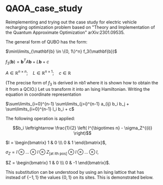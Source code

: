 # QAOA_case_study
Reimplementing and trying out the case study for electric vehicle recharging optimization problem based on "Theory and Implementation of the
Quantum Approximate Optimization" arXiv:2301.09535.

The general form of QUBO has the form:

$\min\limits_{\mathbf{b} \in \{0, 1\}^n} f_3(\mathbf{b})$

$f_3( \mathbf{b}) = \mathbf{b}^T A \mathbf{b}+ L \mathbf{b} + c$

$A \in \mathbb{R}^{n \times n}; \quad L \in \mathbb{R}^{n \times 1}; \quad c \in \mathbb{R}$

(The precise form of $f_3$ is derived in nb1 where it is shown how to obtain the it from a QCIO.)
Let us transform it into an Ising Hamiltonian. Writing the equation in coordinate representation

$\sum\limits_{i=0}^{n-1} \sum\limits_{j>i}^{n-1} a_{ij} b_i b_j + \sum\limits_{i=0}^{n-1} l_i b_i + c$

The following operation is applied:

$$b_i \leftrightarrow \frac{1}{2} \left( I^{\bigotimes n} - \sigma_Z^{(i)} \right)$$

$I = \begin{bmatrix} 1 & 0 \\\ 0 & 1 \end{bmatrix}$,

$\sigma_Z = I\otimes ... \otimes I \otimes Z_{[\text{at ith pos}]} \otimes I \otimes...\otimes I$,

$Z = \begin{bmatrix} 1 & 0 \\\ 0 & -1 \end{bmatrix}$.

This substitution can be understood by using an Ising lattice that has instead of $\{-1, 1\}$ the values $\{0, 1\}$ on its sites. This is demonstrated below.
